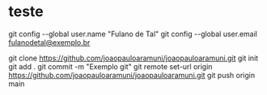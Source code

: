 # teste
git config --global user.name "Fulano de Tal"
git config --global user.email fulanodetal@exemplo.br

git clone https://github.com/joaopauloaramuni/joaopauloaramuni.git
git init
git add .
git commit -m "Exemplo git"
git remote set-url origin https://github.com/joaopauloaramuni/joaopauloaramuni.git
git push origin main
